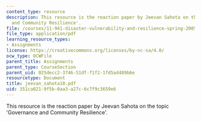 ```yaml
---
content_type: resource
description: This resource is the reaction paper by Jeevan Sahota on the topic 'Governance
  and Community Resilience'.
file: /courses/11-941-disaster-vulnerability-and-resilience-spring-2005/351ca0219f5b0aa3a27c6c7f9c3659e6_jeevan_sahota10.pdf
file_type: application/pdf
learning_resource_types:
- Assignments
license: https://creativecommons.org/licenses/by-nc-sa/4.0/
ocw_type: OCWFile
parent_title: Assignments
parent_type: CourseSection
parent_uid: 025decc2-3746-51df-f1f2-1fd5ad489b6e
resourcetype: Document
title: jeevan_sahota10.pdf
uid: 351ca021-9f5b-0aa3-a27c-6c7f9c3659e6
---
```

This resource is the reaction paper by Jeevan Sahota on the topic 'Governance and Community Resilience'.